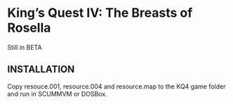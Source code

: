 # King’s Quest IV: The Breasts of Rosella

Still in BETA 

## INSTALLATION

Copy resouce.001, resource.004 and resource.map to the KQ4 game folder and run in SCUMMVM or DOSBox.


